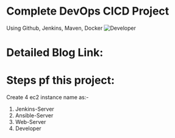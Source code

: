 # Complete DevOps CICD Project
Using Github, Jenkins, Maven, Docker
![Developer](https://github.com/rutikdevops/DevOps-Project-1/assets/109506158/ffad3632-0976-413c-99e6-7b36f01a16bd)

# Detailed Blog Link:

# Steps pf this project:

Create 4 ec2 instance name as:-
1. Jenkins-Server
2. Ansible-Server
3. Web-Server
4. Developer
